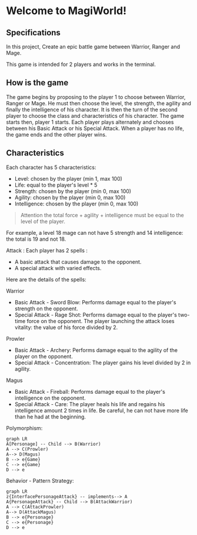 # Welcome to MagiWorld!

## Specifications

In this project, Create an epic battle game between Warrior, Ranger and Mage.

This game is intended for 2 players and works in the terminal.

## How is the game

The game begins by proposing to the player 1 to choose between Warrior, Ranger or Mage.
He must then choose the level, the strength, the agility and finally the intelligence of his character.
It is then the turn of the second player to choose the class and characteristics of his character.
The game starts then, player 1 starts.
Each player plays alternately and chooses between his Basic Attack or his Special Attack.
When a player has no life, the game ends and the other player wins.

## Characteristics

Each character has 5 characteristics:

- Level: chosen by the player (min 1, max 100)
- Life: equal to the player's level * 5
- Strength: chosen by the player (min 0, max 100)
- Agility: chosen by the player (min 0, max 100)
- Intelligence: chosen by the player (min 0, max 100)
>Attention the total force + agility + intelligence must be equal to the level of the player.

For example, a level 18 mage can not have 5 strength and 14 intelligence: the total is 19 and not 18.

Attack :
Each player has 2 spells :

- A basic attack that causes damage to the opponent.
- A special attack with varied effects.

Here are the details of the spells:


Warrior
- Basic Attack - Sword Blow: Performs damage equal to the player's strength on the opponent.
- Special Attack - Rage Shot: Performs damage equal to the player's two-time force on the opponent. The player launching the attack loses vitality: the value of his force divided by 2.

Prowler
- Basic Attack - Archery: Performs damage equal to the agility of the player on the opponent.
- Special Attack - Concentration: The player gains his level divided by 2 in agility.

Magus
- Basic Attack - Fireball: Performs damage equal to the player's intelligence on the opponent.
- Special Attack - Care: The player heals his life and regains his intelligence amount 2 times in life. Be careful, he can not have more life than he had at the beginning.

Polymorphism:

```mermaid
graph LR
A[Personage] -- Child --> B(Warrior)
A --> C(Prowler)
A--> D(Magus)
B --> e{Game}
C --> e{Game}
D --> e
```

Behavior - Pattern Strategy:

```mermaid
graph LR
z{InterfacePersonageAttack} -- implements--> A
A{PersonageAttack} -- Child --> B(AttackWarrior)
A --> C(AttackProwler)
A--> D(AttackMagus)
B --> e{Personage}
C --> e{Personage}
D --> e